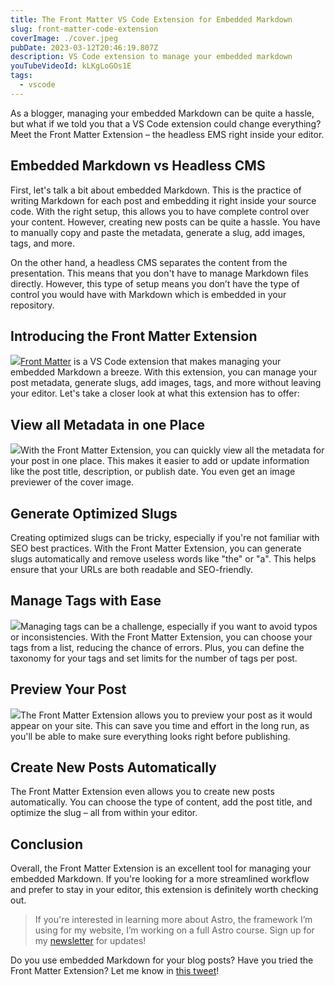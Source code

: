 ```yaml
---
title: The Front Matter VS Code Extension for Embedded Markdown
slug: front-matter-code-extension
coverImage: ./cover.jpeg
pubDate: 2023-03-12T20:46:19.807Z
description: VS Code extension to manage your embedded markdown
youTubeVideoId: kLKgLoGOs1E
tags:
  - vscode
---
```


As a blogger, managing your embedded Markdown can be quite a hassle, but what if we told you that a VS Code extension could change everything? Meet the Front Matter Extension – the headless EMS right inside your editor.

## Embedded Markdown vs Headless CMS

First, let's talk a bit about embedded Markdown. This is the practice of writing Markdown for each post and embedding it right inside your source code. With the right setup, this allows you to have complete control over your content. However, creating new posts can be quite a hassle. You have to manually copy and paste the metadata, generate a slug, add images, tags, and more.

On the other hand, a headless CMS separates the content from the presentation. This means that you don't have to manage Markdown files directly. However, this type of setup means you don’t have the type of control you would have with Markdown which is embedded in your repository.

## Introducing the Front Matter Extension

![](https://cdn.videotapit.com/9EwExQ0ZTYcDog1mEPLC-127.45.png)[Front Matter](https://frontmatter.codes/) is a VS Code extension that makes managing your embedded Markdown a breeze. With this extension, you can manage your post metadata, generate slugs, add images, tags, and more without leaving your editor. Let's take a closer look at what this extension has to offer:

## View all Metadata in one Place

![](https://cdn.videotapit.com/XeRfLz1M2eP7ndgezrcK-149.74.png)With the Front Matter Extension, you can quickly view all the metadata for your post in one place. This makes it easier to add or update information like the post title, description, or publish date. You even get an image previewer of the cover image.

## Generate Optimized Slugs

Creating optimized slugs can be tricky, especially if you're not familiar with SEO best practices. With the Front Matter Extension, you can generate slugs automatically and remove useless words like "the" or "a". This helps ensure that your URLs are both readable and SEO-friendly.

## Manage Tags with Ease

![](https://cdn.videotapit.com/HmP0WbtMU0aMZgiZpJZP-249.09.png)Managing tags can be a challenge, especially if you want to avoid typos or inconsistencies. With the Front Matter Extension, you can choose your tags from a list, reducing the chance of errors. Plus, you can define the taxonomy for your tags and set limits for the number of tags per post.

## Preview Your Post

![](https://cdn.videotapit.com/oAwpRUcu42OMZ0F9cZTT-340.52.png)The Front Matter Extension allows you to preview your post as it would appear on your site. This can save you time and effort in the long run, as you'll be able to make sure everything looks right before publishing.

## Create New Posts Automatically

The Front Matter Extension even allows you to create new posts automatically. You can choose the type of content, add the post title, and optimize the slug – all from within your editor.

## Conclusion

Overall, the Front Matter Extension is an excellent tool for managing your embedded Markdown. If you're looking for a more streamlined workflow and prefer to stay in your editor, this extension is definitely worth checking out.

> If you're interested in learning more about Astro, the framework I’m using for my website, I’m working on a full Astro course. Sign up for my [newsletter](https://jamesqquick.com/newsletter) for updates!

Do you use embedded Markdown for your blog posts? Have you tried the Front Matter Extension? Let me know in [this tweet](https://jamesqquick.com/newsletterhttps://twitter.com/jamesqquick/status/1633148769763049473?s=20)!
